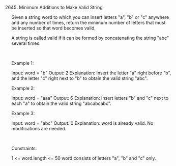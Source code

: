 2645. Minimum Additions to Make Valid String

Given a string word to which you can insert letters "a", "b" or "c" anywhere and any number of times, return the minimum number of letters that must be inserted so that word becomes valid.

A string is called valid if it can be formed by concatenating the string "abc" several times.

 

Example 1:

Input: word = "b"
Output: 2
Explanation: Insert the letter "a" right before "b", and the letter "c" right next to "b" to obtain the valid string "abc".


Example 2:

Input: word = "aaa"
Output: 6
Explanation: Insert letters "b" and "c" next to each "a" to obtain the valid string "abcabcabc".


Example 3:

Input: word = "abc"
Output: 0
Explanation: word is already valid. No modifications are needed. 


 

Constraints:

1 <= word.length <= 50
word consists of letters "a", "b" and "c" only. 